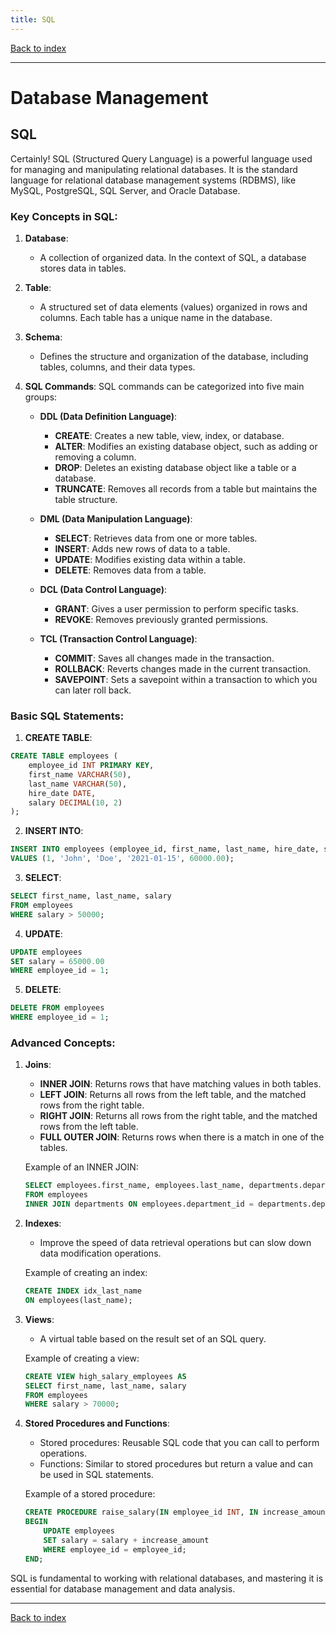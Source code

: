 ```yaml
---
title: SQL
---
```


[Back to index](index.html)

---
# Database Management
## SQL

Certainly! SQL (Structured Query Language) is a powerful language used for managing and manipulating relational databases. It is the standard language for relational database management systems (RDBMS), like MySQL, PostgreSQL, SQL Server, and Oracle Database.

### Key Concepts in SQL:

1. **Database**:
   - A collection of organized data. In the context of SQL, a database stores data in tables.

2. **Table**:
   - A structured set of data elements (values) organized in rows and columns. Each table has a unique name in the database.

3. **Schema**:
   - Defines the structure and organization of the database, including tables, columns, and their data types.

4. **SQL Commands**:
   SQL commands can be categorized into five main groups:

   - **DDL (Data Definition Language)**:
     - **CREATE**: Creates a new table, view, index, or database.
     - **ALTER**: Modifies an existing database object, such as adding or removing a column.
     - **DROP**: Deletes an existing database object like a table or a database.
     - **TRUNCATE**: Removes all records from a table but maintains the table structure.

   - **DML (Data Manipulation Language)**:
     - **SELECT**: Retrieves data from one or more tables.
     - **INSERT**: Adds new rows of data to a table.
     - **UPDATE**: Modifies existing data within a table.
     - **DELETE**: Removes data from a table.

   - **DCL (Data Control Language)**:
     - **GRANT**: Gives a user permission to perform specific tasks.
     - **REVOKE**: Removes previously granted permissions.

   - **TCL (Transaction Control Language)**:
     - **COMMIT**: Saves all changes made in the transaction.
     - **ROLLBACK**: Reverts changes made in the current transaction.
     - **SAVEPOINT**: Sets a savepoint within a transaction to which you can later roll back.

### Basic SQL Statements:

1. **CREATE TABLE**:
```sql
CREATE TABLE employees (
    employee_id INT PRIMARY KEY,
    first_name VARCHAR(50),
    last_name VARCHAR(50),
    hire_date DATE,
    salary DECIMAL(10, 2)
);
```

2. **INSERT INTO**:
```sql
INSERT INTO employees (employee_id, first_name, last_name, hire_date, salary)
VALUES (1, 'John', 'Doe', '2021-01-15', 60000.00);
```

3. **SELECT**:
```sql
SELECT first_name, last_name, salary
FROM employees
WHERE salary > 50000;
```

4. **UPDATE**:
```sql
UPDATE employees
SET salary = 65000.00
WHERE employee_id = 1;
```

5. **DELETE**:
```sql
DELETE FROM employees
WHERE employee_id = 1;
```

### Advanced Concepts:

1. **Joins**:
   - **INNER JOIN**: Returns rows that have matching values in both tables.
   - **LEFT JOIN**: Returns all rows from the left table, and the matched rows from the right table.
   - **RIGHT JOIN**: Returns all rows from the right table, and the matched rows from the left table.
   - **FULL OUTER JOIN**: Returns rows when there is a match in one of the tables.

   Example of an INNER JOIN:
   ```sql
   SELECT employees.first_name, employees.last_name, departments.department_name
   FROM employees
   INNER JOIN departments ON employees.department_id = departments.department_id;
   ```

2. **Indexes**:
   - Improve the speed of data retrieval operations but can slow down data modification operations.

   Example of creating an index:
   ```sql
   CREATE INDEX idx_last_name 
   ON employees(last_name);
   ```

3. **Views**:
   - A virtual table based on the result set of an SQL query.

   Example of creating a view:
   ```sql
   CREATE VIEW high_salary_employees AS
   SELECT first_name, last_name, salary
   FROM employees
   WHERE salary > 70000;
   ```

4. **Stored Procedures and Functions**:
   - Stored procedures: Reusable SQL code that you can call to perform operations.
   - Functions: Similar to stored procedures but return a value and can be used in SQL statements.

   Example of a stored procedure:
   ```sql
   CREATE PROCEDURE raise_salary(IN employee_id INT, IN increase_amount DECIMAL(10, 2))
   BEGIN
       UPDATE employees
       SET salary = salary + increase_amount
       WHERE employee_id = employee_id;
   END;
   ```

SQL is fundamental to working with relational databases, and mastering it is essential for database management and data analysis.

---
[Back to index](index.html)
